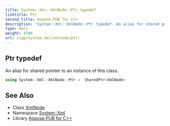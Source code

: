 ```yaml
---
title: System::Xml::XmlNode::Ptr typedef
linktitle: Ptr
second_title: Aspose.PUB for C++
description: 'System::Xml::XmlNode::Ptr typedef. An alias for shared pointer to an instance of this class in C++.'
type: docs
weight: 4700
url: /cpp/system.xml/xmlnode/ptr/
---
```

## Ptr typedef


An alias for shared pointer to an instance of this class.

```cpp
using System::Xml::XmlNode::Ptr =  SharedPtr<XmlNode>
```

## See Also

* Class [XmlNode](../)
* Namespace [System::Xml](../../)
* Library [Aspose.PUB for C++](../../../)
